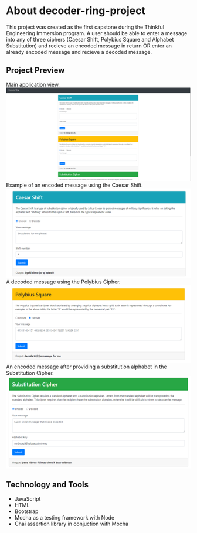 # About decoder-ring-project
This project was created as the first capstone during the Thinkful Engineering Immersion program. 
A user should be able to enter a message into any of three ciphers (Caesar Shift, Polybius Square and Alphabet Substitution) and recieve an encoded message in return 
OR enter an already encoded message and recieve a decoded message. 

## Project Preview
Main application view.
![Decoder Ring Main](preview-images/decoder-ring-main.png)
Example of an encoded message using the Caesar Shift.
![Caesar Shift](preview-images/caesar-shift.png)
A decoded message using the Polybius Cipher.
![Polybius Square](preview-images/polybius.png)
An encoded message after providing a substitution alphabet in the Substitution Cipher.
![Substitution Cipher](preview-images/substitution-cipher.png)

## Technology and Tools
* JavaScript
* HTML
* Bootstrap
* Mocha as a testing framework with Node
* Chai assertion library in conjuction with Mocha
